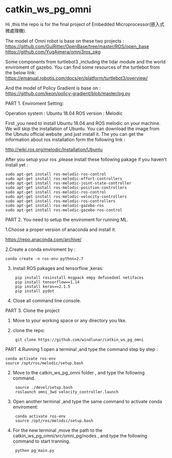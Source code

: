 # catkin_ws_pg_omni
Hi ,this the repo is for the final project of Embedded Microprocessor(嵌入式微處理機).

The model of Omni robot is base on these two projects :
https://github.com/GuiRitter/OpenBase/tree/master/ROS/open_base
https://github.com/YugAjmera/omni3ros_pkg


Some components from turtlebot3 ,including the lidar module and the world enviroment of gazebo. You can find some resources of the turtlebot from the below link:
https://emanual.robotis.com/docs/en/platform/turtlebot3/overview/


And the model of Policy Gradient is base on :
https://github.com/keon/policy-gradient/blob/master/pg.py



PART 1. Enviroment Setting:

Operation system : Ubuntu 18.04
ROS version : Melodic


First ,you need to install Ubuntu 18.04 and ROS melodic on your machine.
We will skip the installation of Ubuntu. You can download the image from the Ubnutu official website ,and just install it.
The you can get the information about ros installation form the following link :

http://wiki.ros.org/melodic/Installation/Ubuntu

After you setup your ros ,please install these following pakage if you haven't install yet :

    sudo apt-get install ros-melodic-ros-control
    sudo apt-get install ros-melodic-effort-controllers
    sudo apt-get install ros-melodic-joint-state-controller
    sudo apt-get install ros-melodic-position-controllers
    sudo apt-get install ros-melodic-ros-control
    sudo apt-get install ros-melodic-velocity-controllers 
    sudo apt-get install ros-melodic-ros-controllers 
    sudo apt-get install ros-melodic-gazebo-ros 
    sudo apt-get install ros-melodic-gazebo-ros-control



PART 2.
You need to setup the enviroment for running ML.

1.Choose a proper version of anaconda and install it:

https://repo.anaconda.com/archive/

2.Create a conda enviroment by :

    conda create -n ros-env python=2.7

3. Install ROS pakages and tensorflow ,keras:

        pip install rosinstall msgpack empy defusedxml netifaces
        pip install tensorflow==1.14
        pip install keras==2.1.5
        pip install pydot

4. Close all command line console.



PART 3. Clone the project
1. Move to your working space or any directory you like.
2. clone the repo:

        git clone https://github.com/windlunar/catkin_ws_pg_omni



PART 4.Running
1.open a terminal ,and type the command step by step :

    conda activate ros-env
    source /opt/ros/melodic/setup.bash

2. Move to the catkin_ws_pg_omni folder , and type the following command.

        source ./devel/setup.bash
        roslaunch omni_3wd velocity_controller.launch

3. Open another terminal ,and type the same command to activate conda enviroment:

        conda activate ros-env
        source /opt/ros/melodic/setup.bash

4. For the new terminal ,move the path to the catkin_ws_pg_omni/src/omni_pg/nodes , and type the following command to start tranning.

        python pg_main.py
